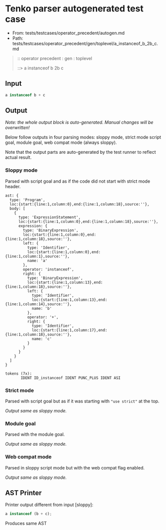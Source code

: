 # Tenko parser autogenerated test case

- From: tests/testcases/operator_precedent/autogen.md
- Path: tests/testcases/operator_precedent/gen/toplevel/a_instanceof_b_2b_c.md

> :: operator precedent : gen : toplevel
>
> ::> a instanceof b 2b c

## Input


`````js
a instanceof b + c
`````

## Output

_Note: the whole output block is auto-generated. Manual changes will be overwritten!_

Below follow outputs in four parsing modes: sloppy mode, strict mode script goal, module goal, web compat mode (always sloppy).

Note that the output parts are auto-generated by the test runner to reflect actual result.

### Sloppy mode

Parsed with script goal and as if the code did not start with strict mode header.

`````
ast: {
  type: 'Program',
  loc:{start:{line:1,column:0},end:{line:1,column:18},source:''},
  body: [
    {
      type: 'ExpressionStatement',
      loc:{start:{line:1,column:0},end:{line:1,column:18},source:''},
      expression: {
        type: 'BinaryExpression',
        loc:{start:{line:1,column:0},end:{line:1,column:18},source:''},
        left: {
          type: 'Identifier',
          loc:{start:{line:1,column:0},end:{line:1,column:1},source:''},
          name: 'a'
        },
        operator: 'instanceof',
        right: {
          type: 'BinaryExpression',
          loc:{start:{line:1,column:13},end:{line:1,column:18},source:''},
          left: {
            type: 'Identifier',
            loc:{start:{line:1,column:13},end:{line:1,column:14},source:''},
            name: 'b'
          },
          operator: '+',
          right: {
            type: 'Identifier',
            loc:{start:{line:1,column:17},end:{line:1,column:18},source:''},
            name: 'c'
          }
        }
      }
    }
  ]
}

tokens (7x):
       IDENT ID_instanceof IDENT PUNC_PLUS IDENT ASI
`````

### Strict mode

Parsed with script goal but as if it was starting with `"use strict"` at the top.

_Output same as sloppy mode._

### Module goal

Parsed with the module goal.

_Output same as sloppy mode._

### Web compat mode

Parsed in sloppy script mode but with the web compat flag enabled.

_Output same as sloppy mode._

## AST Printer

Printer output different from input [sloppy]:

````js
a instanceof (b + c);
````

Produces same AST
